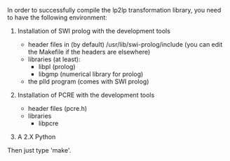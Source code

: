 In order to successfully compile the lp2lp transformation library,
you need to have the following environment:

1) Installation of SWI prolog with the development tools
   - header files in (by default) /usr/lib/swi-prolog/include (you can edit the Makefile if the headers are elsewhere)
   - libraries (at least):
        - libpl (prolog)
        - libgmp (numerical library for prolog)
   - the plld program (comes with SWI prolog)

2) Installation of PCRE with the development tools
   - header files (pcre.h)
   - libraries
        - libpcre


3) A 2.X Python

Then just type 'make'.
